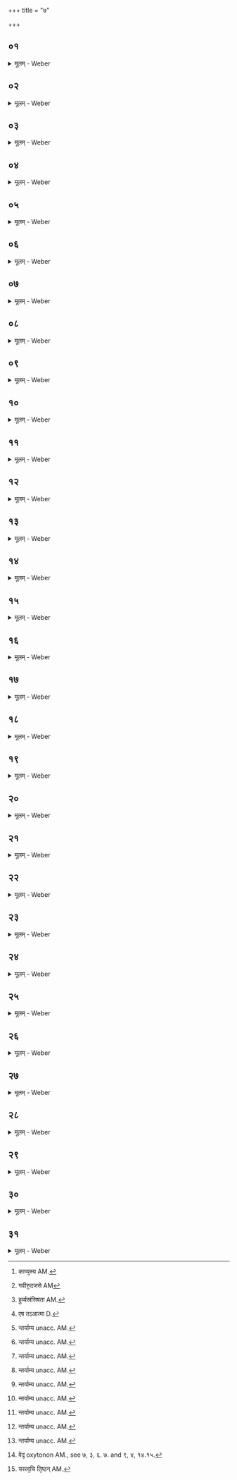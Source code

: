 +++
title = "७"

+++


##  ०१
<details><summary>मूलम् - Weber</summary>

अ᳘थ हैनमुद्दा᳘लक आ᳘रुणिः पप्रछ॥  
या᳘ज्ञवल्क्ये᳘ति होवाच मद्रे᳘ष्ववसाम पतञ्चल᳘स्य का᳘प्यस्य [^wbr_1] गृहे᳘षु यज्ञ᳘मधीयानास्त᳘स्यासीद्भाॗर्या गन्धर्व᳘गृहीता त᳘मपृछामॗ कोऽसी᳘तिॗ सोऽब्रवीत्कब᳘न्ध आथर्वण इ᳘ति॥  

[^wbr_1]: काप्य᳘स्य AM.
</details>

##  ०२
<details><summary>मूलम् - Weber</summary>

सोऽब्रवीत्॥  
पतञ्चलं का᳘प्यं याज्ञिकां᳘श्च वे᳘त्थ नु त्वं᳘ काप्य तत्सू᳘त्रं य᳘स्मिन्नयं᳘ च लोकः प᳘रश्च लोकः स᳘र्वाणि च भूता᳘नि सं᳘दृब्धानि भवन्ती᳘तिॗ सोऽब्रवीत्पतञ्चलः का᳘प्योॗ नाहं त᳘द्भगवन्वेदे᳘ति॥
</details>

##  ०३
<details><summary>मूलम् - Weber</summary>

सोऽब्रवीत्॥  
पतञ्चलं का᳘प्यं याज्ञिकां᳘श्च वे᳘त्थ नु त्वं᳘ काप्य त᳘मन्तर्यामि᳘णं य᳘ इमं᳘ च लोकम् प᳘रं च लोकᳫं स᳘र्वाणि च भूतान्य᳘न्तरो यम᳘यती᳘तिॗ सोऽब्रवीत्पतञ्चलः का᳘प्योॗ नाहं त᳘म् भगवन्वेदे᳘ति॥
</details>

##  ०४
<details><summary>मूलम् - Weber</summary>

सोऽब्रवीत्॥  
पतञ्चलं का᳘प्यं याज्ञिकां᳘श्च यो वै त᳘त्काप्य सू᳘त्रं विद्यात्तं᳘ चान्तर्यामि᳘णᳫं स᳘ ब्रह्मवित्स᳘ लोकवित्स᳘ देववित्स᳘ वेदवित्स᳘ यज्ञवित्स᳘ भूतवित्स᳘ आत्मवित्स᳘ सर्वविदि᳘ति ते᳘भ्योऽब्रवीत्त᳘दहं᳘ वेद तच्चेत्त्वं᳘ याज्ञवल्क्य सू᳘त्रम᳘विद्वांस्तं᳘ चान्तर्यामि᳘णम् ब्रह्मगवी᳘रुद᳘जसे [^wbr_2] मू᳘र्धा ते वि᳘पतिष्यती᳘ति॥  

[^wbr_2]: गवीरु᳘दजसे AM
</details>

##  ०५
<details><summary>मूलम् - Weber</summary>

वे᳘द वा᳘ अहं᳘ गौतम॥  
तत्सू᳘त्रं तं᳘ चान्तर्यामि᳘णमि᳘ति यो वा᳘ इदं क᳘श्च ब्रूयाद्वे᳘द-वेदे᳘ति य᳘था वे᳘त्थ त᳘था ब्रूही᳘ति॥
</details>

##  ०६
<details><summary>मूलम् - Weber</summary>

वायुर्वै᳘ गौतम तत्सू᳘त्रम्॥  
वायु᳘ना वै᳘ गौतम सू᳘त्रेणायं᳘ च लोकः प᳘रश्च लोकः स᳘र्वाणि च भूता᳘नि सं᳘दृब्धानि भवन्ति त᳘स्माद्वै᳘ गौतम पु᳘रुषम् प्रे᳘तमाहुर्व्य᳘स्रंसिषतास्या᳘ङ्गानी᳘ति [^wbr_3] वायु᳘ना हि᳘ गौतम सू᳘त्रेण सं᳘दृब्धानि भवन्ती᳘त्येव᳘मेॗवैत᳘द्याज्ञवल्क्यान्तर्यामि᳘णम् ब्रूही᳘ति॥  

[^wbr_3]: हुर्व्यस्रंसिषता AM.
</details>

##  ०७
<details><summary>मूलम् - Weber</summary>

यः᳘ पृथिव्यां ति᳘ष्ठन्॥  
पृथिव्या अ᳘न्तरो य᳘म् पृथिवी न वे᳘द य᳘स्य पृथिवी श᳘रीरं यः᳘ पृथिवीम᳘न्तरो यम᳘यति स᳘ त आॗत्मान्तर्याम्य᳘मृ᳘तः [^wbr_4] [^wbr_5] ॥  

[^wbr_4]: एष तऽआत्मा D. 
[^wbr_5]: न्तर्याम्य unacc. AM.
</details>

##  ०८
<details><summary>मूलम् - Weber</summary>

सोऽप्सु ति᳘ष्ठन्॥  
अद्भ्यो᳘ऽन्तरो यमा᳘पो न᳘ विदुर्यस्या᳘पः श᳘रीॗरं योऽपो᳘ऽन्तरो यम᳘यति स᳘ त आॗत्मान्तर्याम्य᳘मृ᳘तः [^wbr_6] ॥  

[^wbr_6]: न्तर्याम्य unacc. AM.
</details>

##  ०९
<details><summary>मूलम् - Weber</summary>

योऽग्नौ ति᳘ष्ठन्॥  
अग्नेर᳘न्तरो य᳘मग्निर्न वे᳘द य᳘स्याग्निः श᳘रीॗरं योऽग्निम᳘न्तरो यम᳘यति स᳘ त आॗत्मान्तर्याम्य᳘मृ᳘तः [^wbr_7] ॥  

[^wbr_7]: न्तर्याम्य unacc. AM.
</details>

##  १०
<details><summary>मूलम् - Weber</summary>

य᳘ आकाशे ति᳘ष्ठन्॥  
आकाशाद᳘न्तरो य᳘माकाशो न वे᳘द य᳘स्याकाशः श᳘रीरं य᳘ आकाशम᳘न्तरो यम᳘यति स᳘ त आॗत्मान्तर्याम्य᳘मृ᳘तः [^wbr_8] ॥  

[^wbr_8]: न्तर्याम्य unacc. AM.
</details>

##  ११
<details><summary>मूलम् - Weber</summary>

यो᳘ वायौ ति᳘ष्ठन्॥  
वायोर᳘न्तरो यं᳘ वायुर्न वे᳘द य᳘स्य वायुः श᳘रीरं यो᳘ वायुम᳘न्तरो यम᳘यति स᳘ त आॗत्मान्तर्याम्य᳘मृ᳘तः [^wbr_9] ॥  

[^wbr_9]: न्तर्याम्य unacc. AM.
</details>

##  १२
<details><summary>मूलम् - Weber</summary>

य᳘ आदित्ये ति᳘ष्ठन्॥  
आदित्याद᳘न्तरो य᳘मादित्यो न वे᳘द य᳘स्यादित्यः श᳘रीरं य᳘ आदित्यम᳘न्तरो यम᳘यति स᳘ त आॗत्मान्तर्याम्य᳘मृ᳘तः [^wbr_10] ॥ 

[^wbr_10]: न्तर्याम्य unacc. AM.
</details>

##  १३
<details><summary>मूलम् - Weber</summary>

य᳘श्चन्द्रतारके ति᳘ष्ठन्॥  
चन्द्रतारकाद᳘न्तरो यं᳘ चन्द्रतारकं न वे᳘द य᳘स्य चन्द्रतारकं श᳘रीरं य᳘श्चन्द्रतारकम᳘न्तरो यम᳘यति स᳘ त आॗत्मान्तर्याम्य᳘मृ᳘तः [^wbr_11] ॥  

[^wbr_11]: न्तर्याम्य unacc. AM.
</details>

##  १४
<details><summary>मूलम् - Weber</summary>

यो᳘ दिक्षु ति᳘ष्ठन्॥  
दिग्भ्यो᳘ऽन्तरो यं दि᳘शो न᳘ विदुर्य᳘स्य दि᳘शः श᳘रीरं यो᳘ दिशो᳘ऽन्तरो यम᳘यति स᳘ त आॗत्मान्तर्याम्य᳘मृ᳘तः [^wbr_12] ॥ 

[^wbr_12]: न्तर्याम्य unacc. AM.
</details>

##  १५
<details><summary>मूलम् - Weber</summary>

यो᳘ विद्यु᳘ति ति᳘ष्ठन्॥  
विद्युतो᳘ऽन्तरो यं᳘ विद्युन्न वे᳘द य᳘स्य विद्युछ᳘रीरं यो᳘ विद्यु᳘तम᳘न्तरो यम᳘यति स᳘ त आॗत्मान्तर्याम्य᳘मृ᳘तः [^wbr_13] ॥  

[^wbr_13]: न्तर्याम्य unacc. AM.
</details>

##  १६
<details><summary>मूलम् - Weber</summary>

य᳘ स्तनयित्नौ ति᳘ष्ठन्॥  
स्तनयित्नोर᳘न्तरो य᳘ᳫं᳘ स्तनयित्नुर्न वे᳘द [^wbr_14] य᳘स्य स्तनयित्नुः श᳘रीरं य᳘ स्तनयित्नुम᳘न्तरो यम᳘यति स᳘ त आॗत्मान्तर्याम्य᳘मृ᳘त इ᳘त्यधिदेवतम᳘थाधिलोक᳘म्॥  

[^wbr_14]: वेद᳘ oxytonon AM., see ७, ३, ६. ७. and ९, ४, १४.१५.
</details>

##  १७
<details><summary>मूलम् - Weber</summary>

यः स᳘र्वेषु लोके᳘षु ति᳘ष्ठन्॥  
स᳘र्वेभ्यो लोकेभ्यो᳘ऽन्तरो यᳫं स᳘र्वे लोका न᳘ विदुर्य᳘स्य स᳘र्वे लोकाः श᳘रीरं यः स᳘र्वांलोकान᳘न्तरो यम᳘यति स᳘ त आॗत्मान्तर्याम्य᳘मृ᳘त इ᳘त्यु एॗवाधिलोकम᳘थाधिवेद᳘म्॥
</details>

##  १८
<details><summary>मूलम् - Weber</summary>

यः स᳘र्वेषु वेदे᳘षु ति᳘ष्ठन्॥  
स᳘र्वेभ्यो वेदेभ्यो᳘ऽन्तरो इ᳘त्यु एॗवाधिवेदम᳘थाधियज्ञ᳘म्॥
</details>

##  १९
<details><summary>मूलम् - Weber</summary>

स᳘र्वेषु यज्ञे᳘षु ति᳘ष्ठन्॥  
स᳘र्वेभ्यो यज्ञेभ्यो᳘ऽन्तरो इ᳘त्यु एॗवाधियज्ञम᳘थाधिभूत᳘म्॥
</details>

##  २०
<details><summary>मूलम् - Weber</summary>

यः स᳘र्वेषु भूते᳘षु ति᳘ष्ठन्॥  
स᳘र्वेभ्यो भूतेभ्यो᳘ऽन्तरो यᳫं स᳘र्वाणि भूता᳘नि न᳘ विदुर्य᳘स्य स᳘र्वाणि भूता᳘नि श᳘रीरं यः स᳘र्वाणि भूतान्य᳘न्तरो यम᳘यति स᳘ त आॗत्मान्तर्याम्य᳘मृ᳘त इ᳘त्यु एॗवाधिभूतम᳘थाध्यात्मम्॥
</details>

##  २१
<details><summary>मूलम् - Weber</summary>

यः᳘ प्राणे ति᳘ष्ठन्॥  
प्राणाद᳘न्तरो य᳘म् प्राणो न वे᳘द य᳘स्य प्राणः श᳘रीरं यः᳘ प्राणम᳘न्तरो यम᳘यति स᳘ त आॗत्मान्तर्याम्य᳘मृ᳘तः॥
</details>

##  २२
<details><summary>मूलम् - Weber</summary>

यो᳘ वाचि ति᳘ष्ठन्॥  
वाचो᳘ऽन्तरो य᳘म् प्राणो न वे᳘द य᳘स्य प्राणः श᳘रीरं यः᳘ प्राणम᳘न्तरो यम᳘यति स᳘ त आॗत्मान्तर्याम्य᳘मृ᳘तः ॥
</details>

##  २३
<details><summary>मूलम् - Weber</summary>

यश्च᳘क्षुषि ति᳘ष्ठन्॥  
च᳘क्षुषो᳘ऽन्तरो य᳘म् प्राणो न वे᳘द य᳘स्य प्राणः श᳘रीरं यः᳘ प्राणम᳘न्तरो यम᳘यति स᳘ त आॗत्मान्तर्याम्य᳘मृ᳘तः ॥
</details>

##  २४
<details><summary>मूलम् - Weber</summary>

यः श्रो᳘त्रे ति᳘ष्ठन्॥  
श्रो᳘त्राद᳘न्तरो य᳘म् प्राणो न वे᳘द य᳘स्य प्राणः श᳘रीरं यः᳘ प्राणम᳘न्तरो यम᳘यति स᳘ त आॗत्मान्तर्याम्य᳘मृ᳘तः ॥
</details>

##  २५
<details><summary>मूलम् - Weber</summary>

यो म᳘नसि ति᳘ष्ठन्॥  
म᳘नसो᳘ऽन्तरो य᳘म् प्राणो न वे᳘द य᳘स्य प्राणः श᳘रीरं यः᳘ प्राणम᳘न्तरो यम᳘यति स᳘ त आॗत्मान्तर्याम्य᳘मृ᳘तः ॥
</details>

##  २६
<details><summary>मूलम् - Weber</summary>

य᳘स्त्वचि ति᳘ष्ठन् [^wbr_15] ॥  
त्वचो᳘ऽन्तरो य᳘म् प्राणो न वे᳘द य᳘स्य प्राणः श᳘रीरं यः᳘ प्राणम᳘न्तरो यम᳘यति स᳘ त आॗत्मान्तर्याम्य᳘मृ᳘तः ॥  

[^wbr_15]: यस्त्व᳘चि ति᳘ष्ठन् AM.
</details>

##  २७
<details><summary>मूलम् - Weber</summary>

यस्ते᳘जसि ति᳘ष्ठन्॥  
ते᳘जसो᳘ऽन्तरो य᳘म् प्राणो न वे᳘द य᳘स्य प्राणः श᳘रीरं यः᳘ प्राणम᳘न्तरो यम᳘यति स᳘ त आॗत्मान्तर्याम्य᳘मृ᳘तः ॥
</details>

##  २८
<details><summary>मूलम् - Weber</summary>

यस्त᳘मसि ति᳘ष्ठन्॥  
त᳘मसो᳘ऽन्तरो य᳘म् प्राणो न वे᳘द य᳘स्य प्राणः श᳘रीरं यः᳘ प्राणम᳘न्तरो यम᳘यति स᳘ त आॗत्मान्तर्याम्य᳘मृ᳘तः ॥
</details>

##  २९
<details><summary>मूलम् - Weber</summary>

यो रे᳘तसि ति᳘ष्ठन्॥  
रे᳘तसो᳘ऽन्तरो य᳘म् प्राणो न वे᳘द य᳘स्य प्राणः श᳘रीरं यः᳘ प्राणम᳘न्तरो यम᳘यति स᳘ त आॗत्मान्तर्याम्य᳘मृ᳘तः ॥
</details>

##  ३०
<details><summary>मूलम् - Weber</summary>

य᳘ आत्म᳘नि ति᳘ष्ठन्॥  
आत्मनो᳘ऽन्तरो य᳘म् प्राणो न वे᳘द य᳘स्य प्राणः श᳘रीरं यः᳘ प्राणम᳘न्तरो यम᳘यति स᳘ त आॗत्मान्तर्याम्य᳘मृ᳘तः ॥
</details>

##  ३१
<details><summary>मूलम् - Weber</summary>

अ᳘दृष्टो द्रष्टा᳘श्रुतः श्रोता᳟॥  
अ᳘मतो मन्ता᳘विज्ञातो विज्ञाताॗ नाॗन्योऽस्ति द्रष्टाॗ नाॗन्योऽस्ति श्रोताॗ नाॗन्योऽस्ति मन्ताॗ नाॗन्योऽस्ति विज्ञाॗतैष᳘ त आॗत्मान्तर्याम्य᳘मृतो᳘ऽतोऽन्यदा᳘र्तं त᳘तो होद्दा᳘लक आ᳘रुणिरु᳘परराम॥
</details>